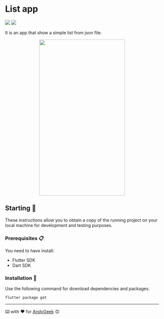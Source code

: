 # List app

![](https://img.shields.io/badge/Made%20with-Flutter-blue) ![](https://img.shields.io/badge/Made%20with-Dart-blue)

It is an app that show a simple list from json file.

<div align="center"><img src="https://imgur.com/W1Vb9M4.png" width="280" height="510" align="middle"/></div>

## Starting 🚀

These instructions allow you to obtain a copy of the running project on your local machine for development and testing purposes.

### Prerequisites 📋

You need to have install:
- Flutter SDK
- Dart SDK

### Installation 🔧

Use the following command for download dependencies and packages.

````
flutter package get
````

------

⌨️ with ❤️ for [AndyGeek](https://github.com/andygeek) 😊
